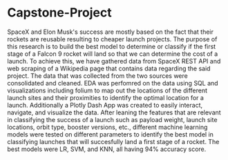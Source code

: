 # Capstone-Project
	
SpaceX and Elon Musk's success are mostly based on the fact that their rockets are reusable resulting to cheaper launch projects. 
The purpose of this research is to build the best model to determine or classify if the first stage of a Falcon 9 rocket will land so that we can determine the cost of a launch. To achieve this, we have gathered data from SpaceX REST API and web scraping of a Wikipedia page that contains data regarding the said project. The data that was collected from the two sources were consolidated and cleaned. EDA was perfomred on the data using SQL and visualizations including folium to map out the locations of the different launch sites and their proximities to identify the optimal location for a launch. Additionally a Plotly Dash App was created to easily interact, navigate, and visualize the data.
After leaning the features that are relevant in classifying the success of a launch such as payload weight, launch site locations, orbit type, booster versions, etc., different machine learning models were tested on different parameters to identify the best model in classifying launches that will succesfully land a first stage of a rocket. The best models were LR, SVM, and KNN, all having 94% accuracy score.
